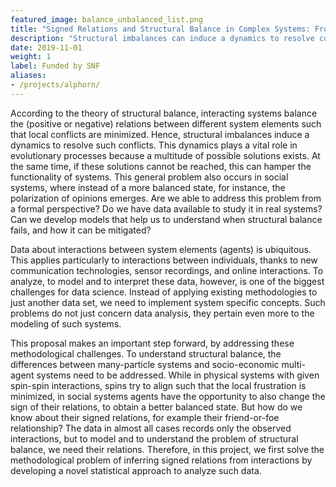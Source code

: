 ```yaml
---
featured_image: balance_unbalanced_list.png
title: "Signed Relations and Structural Balance in Complex Systems: From Data to Models"
description: "Structural imbalances can induce a dynamics to resolve conflicts but also one that increases polarization. Are we able to address this problem from a formal perspective?"
date: 2019-11-01
weight: 1
label: Funded by SNF
aliases:
- /projects/alphorn/
---
```


According to the theory of structural balance, interacting systems balance the (positive or negative) relations between
different system elements such that local conflicts are minimized.
Hence, structural imbalances induce a dynamics to resolve such conflicts.
This dynamics plays a vital role in evolutionary processes because a multitude of possible solutions exists.
At the same time, if these solutions cannot be reached, this can hamper the functionality of systems.
This general problem also occurs in social systems, where instead of a more balanced state, for instance, the polarization of opinions emerges.
Are we able to address this problem from a formal perspective?
Do we have data available to study it in real systems?
Can we develop models that help us to understand when structural balance fails, and how it can be mitigated?

Data about interactions between system elements (agents) is ubiquitous.
This applies particularly to interactions between
individuals, thanks to new communication technologies, sensor recordings, and online interactions.
To analyze, to model
and to interpret these data, however, is one of the biggest challenges for data science. Instead of applying existing methodologies to just another data set, we need to implement system specific concepts. Such problems do not just concern data analysis, they pertain even more to the modeling of such systems.

This proposal makes an important step forward, by addressing these methodological challenges.
To understand structural balance, the differences between many-particle systems and socio-economic multi-agent systems need to be addressed.
While in physical systems with given spin-spin interactions, spins try to align such that the local frustration is minimized, in social systems agents have the opportunity to also change the sign of their relations, to obtain a better balanced state.
But how do we know about their signed relations, for example their friend-or-foe relationship? The data in almost all cases records only the observed interactions, but to model and to understand the problem of structural balance, we need their relations.
Therefore, in this project, we first solve the methodological problem of inferring signed relations from interactions by developing a novel statistical approach to analyze such data.
